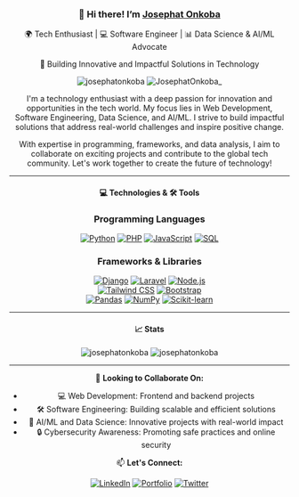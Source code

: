 <div align="center">
  <h3>👋 Hi there! I’m <a href="https://bold.pro/my/josephatonkoba-serembe-241021233704" target="_blank" rel="noreferrer">Josephat Onkoba</a></h3>
  <p>🌍 Tech Enthusiast | 💻 Software Engineer | 📊 Data Science & AI/ML Advocate</p>
  <p>🚀 Building Innovative and Impactful Solutions in Technology</p>
</div>

<div align="center">
  <img src="https://komarev.com/ghpvc/?username=josephatonkoba&label=Profile%20views&color=0e75b6&style=flat-square" alt="josephatonkoba" />
  <img src="https://img.shields.io/twitter/follow/JosephatOnkoba_?color=0e75b6&label=%20%20Follow%20%20&logo=twitter&logoColor=white&style=flat-square" alt="JosephatOnkoba_" />
</div>

<div align="center">
  <p>I'm a technology enthusiast with a deep passion for innovation and opportunities in the tech world. My focus lies in Web Development, Software Engineering, Data Science, and AI/ML. I strive to build impactful solutions that address real-world challenges and inspire positive change.</p>
  <p>With expertise in programming, frameworks, and data analysis, I aim to collaborate on exciting projects and contribute to the global tech community. Let's work together to create the future of technology!</p>
</div>

---

<div align="center">
  <h4>💻 Technologies & 🛠 Tools</h4>
  
### Programming Languages

[![Python](https://img.shields.io/badge/Python-3776AB?style=for-the-badge&logo=python&logoColor=white)](#) [![PHP](https://img.shields.io/badge/PHP-777BB4?style=for-the-badge&logo=php&logoColor=white)](#) [![JavaScript](https://img.shields.io/badge/JavaScript-F7DF1E?style=for-the-badge&logo=javascript&logoColor=black)](#) [![SQL](https://img.shields.io/badge/SQL-336791?style=for-the-badge&logo=postgresql&logoColor=white)](#)

### Frameworks & Libraries

[![Django](https://img.shields.io/badge/Django-092E20?style=for-the-badge&logo=django&logoColor=white)](#) [![Laravel](https://img.shields.io/badge/Laravel-FF2D20?style=for-the-badge&logo=laravel&logoColor=white)](#) [![Node.js](https://img.shields.io/badge/Node.js-339933?style=for-the-badge&logo=node.js&logoColor=white)](#)  
[![Tailwind CSS](https://img.shields.io/badge/Tailwind_CSS-06B6D4?style=for-the-badge&logo=tailwind-css&logoColor=white)](#) [![Bootstrap](https://img.shields.io/badge/Bootstrap-563D7C?style=for-the-badge&logo=bootstrap&logoColor=white)](#)  
[![Pandas](https://img.shields.io/badge/Pandas-150458?style=for-the-badge&logo=pandas&logoColor=white)](#) [![NumPy](https://img.shields.io/badge/NumPy-013243?style=for-the-badge&logo=numpy&logoColor=white)](#) [![Scikit-learn](https://img.shields.io/badge/Scikit--learn-F7931E?style=for-the-badge&logo=scikit-learn&logoColor=white)](#)

---

<h4>📈 Stats</h4>
<img src="https://github-readme-stats.vercel.app/api/top-langs/?username=josephatonkoba&layout=compact&langs_count=8&theme=algolia" alt="josephatonkoba" />
<img src="https://github-readme-stats.vercel.app/api?username=josephatonkoba&show_icons=true&theme=algolia" alt="josephatonkoba" />
</div>

---

<div align="center">
  <p>🤝 <strong>Looking to Collaborate On:</strong></p>
  <ul>
    <li>💻 Web Development: Frontend and backend projects</li>
    <li>🛠 Software Engineering: Building scalable and efficient solutions</li>
    <li>🤖 AI/ML and Data Science: Innovative projects with real-world impact</li>
    <li>🔒 Cybersecurity Awareness: Promoting safe practices and online security</li>
  </ul>
</div>

<div align="center">
  <p>📫 <strong>Let's Connect:</strong></p>
  <a href="https://www.linkedin.com/in/josephat-onkoba-984b6a226/" target="_blank" rel="noreferrer"><img src="https://img.shields.io/badge/LinkedIn-Josephat%20Onkoba-0077B5?style=for-the-badge&logo=linkedin&logoColor=white" alt="LinkedIn"></a>  
  <a href="https://bold.pro/my/josephatonkoba-serembe-241021233704" target="_blank" rel="noreferrer"><img src="https://img.shields.io/badge/Portfolio-Bold-000000?style=for-the-badge&logo=portfolio&logoColor=white" alt="Portfolio"></a>  
  <a href="https://x.com/JosephatOnkoba_" target="_blank" rel="noreferrer"><img src="https://img.shields.io/badge/Twitter-@JosephatOnkoba_-1DA1F2?style=for-the-badge&logo=twitter&logoColor=white" alt="Twitter"></a>
</div>
